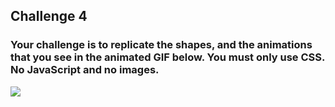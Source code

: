 ## Challenge 4

### Your challenge is to replicate the shapes, and the animations that you see in the animated GIF below. You must only use CSS. No JavaScript and no images.

<img src="css-challenge.gif">